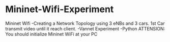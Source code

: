 # Mininet-Wifi-Experiment

Mininet Wifi
-Creating a Network Topology using 3 eNBs and 3 cars. 1st Car transmit video until it reach client.
-Vannet Experiment
-Python
ATTENSION: You should initialize Mininet WiFi at your PC

